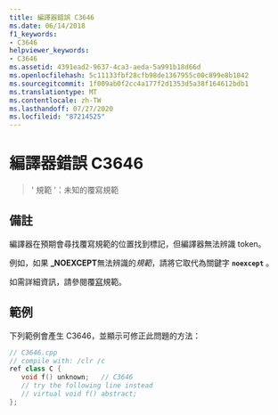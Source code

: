 ```yaml
---
title: 編譯器錯誤 C3646
ms.date: 06/14/2018
f1_keywords:
- C3646
helpviewer_keywords:
- C3646
ms.assetid: 4391ead2-9637-4ca3-aeda-5a991b18d66d
ms.openlocfilehash: 5c11133fbf28cfb98de1367955c00c899e8b1042
ms.sourcegitcommit: 1f009ab0f2cc4a177f2d1353d5a38f164612bdb1
ms.translationtype: MT
ms.contentlocale: zh-TW
ms.lasthandoff: 07/27/2020
ms.locfileid: "87214525"
---
```

# <a name="compiler-error-c3646"></a>編譯器錯誤 C3646

> ' 規範 '：未知的覆寫規範

## <a name="remarks"></a>備註

編譯器在預期會尋找覆寫規範的位置找到標記，但編譯器無法辨識 token。

例如，如果 **_NOEXCEPT**無法辨識的*規範*，請將它取代為關鍵字 **`noexcept`** 。

如需詳細資訊，請參閱覆[寫](../../extensions/override-specifiers-cpp-component-extensions.md)規範。

## <a name="example"></a>範例

下列範例會產生 C3646，並顯示可修正此問題的方法：

```cpp
// C3646.cpp
// compile with: /clr /c
ref class C {
   void f() unknown;   // C3646
   // try the following line instead
   // virtual void f() abstract;
};
```
